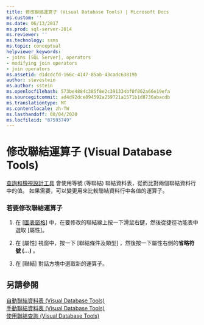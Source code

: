 ```yaml
---
title: 修改聯結運算子 (Visual Database Tools) | Microsoft Docs
ms.custom: ''
ms.date: 06/13/2017
ms.prod: sql-server-2014
ms.reviewer: ''
ms.technology: ssms
ms.topic: conceptual
helpviewer_keywords:
- joins [SQL Server], operators
- modifying join operators
- join operators
ms.assetid: d1dcdcfd-166c-4147-85ab-43cadc63819b
author: stevestein
ms.author: sstein
ms.openlocfilehash: 573be4884c385f8e2c391334bf0f862a66e19efa
ms.sourcegitcommit: ad4d92dce894592a259721a1571b1d8736abacdb
ms.translationtype: MT
ms.contentlocale: zh-TW
ms.lasthandoff: 08/04/2020
ms.locfileid: "87593749"
---
```

# <a name="modify-join-operators-visual-database-tools"></a>修改聯結運算子 (Visual Database Tools)
  [查詢和檢視設計工具](visual-database-tools.md) 會使用等號 (等聯結) 聯結資料表，從而比對兩個聯結資料行中的值。 如果需要，可以變更用來比較聯結資料行中各值的運算子。  
  
### <a name="to-modify-join-operators"></a>若要修改聯結運算子  
  
1.  在 [[圖表窗格](diagram-pane-visual-database-tools.md)] 中，在要修改的聯結線上按一下滑鼠右鍵，然後從捷徑功能表中選取 [屬性]。   
  
2.  在 [屬性] 視窗中，按一下 [聯結條件及類型]  ，然後按一下屬性右側的**省略符號 (...)** 。  
  
3.  在 [聯結]  對話方塊中選取新的運算子。  
  
## <a name="see-also"></a>另請參閱  
 [自動聯結資料表 &#40;Visual Database Tools&#41;](join-tables-automatically-visual-database-tools.md)   
 [手動聯結資料表 &#40;Visual Database Tools&#41;](join-tables-manually-visual-database-tools.md)   
 [使用聯結查詢 &#40;Visual Database Tools&#41;](query-with-joins-visual-database-tools.md)  
  
  

